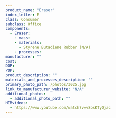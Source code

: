 ```yaml
---
product_name: "Eraser"
index_letter: E
class: Consumer
subclass: Office
components:
  - Eraser:
    - mass: 
    - materials:
      - Styrene Butadiene Rubber (N/A)
    - processes:
manufacturer: ""
cost: 
DOP: 
POP: 
product_description: ""
materials_and_processes_description: ""
primary_photo_path: /photos/3025.jpg
link_to_manufacturer_website: "N/A"
additional_photos:
  - additional_photo_path: ""
HIMvideos:
  - https://www.youtube.com/watch?v=v8osKTyQjac
---
```


